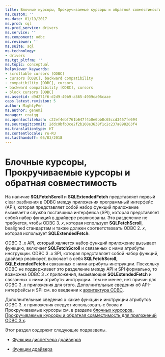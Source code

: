```yaml
---
title: Блочные курсоры, Прокручиваемые курсоры и обратной совместимости | Документы Microsoft
ms.custom: ''
ms.date: 01/19/2017
ms.prod: sql
ms.prod_service: drivers
ms.service: ''
ms.component: odbc
ms.reviewer: ''
ms.suite: sql
ms.technology:
- drivers
ms.tgt_pltfrm: ''
ms.topic: conceptual
helpviewer_keywords:
- scrollable cursors [ODBC]
- cursors [ODBC], backward compatibility
- compatibility [ODBC], cursors
- backward compatibility [ODBC], cursors
- block cursors [ODBC]
ms.assetid: d9d271f6-d2d9-49b9-a365-4909ca06caae
caps.latest.revision: 5
author: MightyPen
ms.author: genemi
manager: craigg
ms.openlocfilehash: c22ef4ebf761b647f4b0e6bb8c65ccd3457fe694
ms.sourcegitcommit: 2ddc0bfb3ce2f2b160e3638f1c2c237a898263f4
ms.translationtype: HT
ms.contentlocale: ru-RU
ms.lasthandoff: 05/03/2018
---
```

# <a name="block-cursors-scrollable-cursors-and-backward-compatibility"></a>Блочные курсоры, Прокручиваемые курсоры и обратная совместимость
На наличие **SQLFetchScroll** и **SQLExtendedFetch** представляет первый clear разбиения в ODBC между приложения программный интерфейс (API), которая представляет собой набор функций приложение вызывает и служба поставщика интерфейса (SPI), которая представляет собой набор функций в драйвере реализованы. Это разделение не требуется, чтобы ODBC 3. *x*, которая использует **SQLFetchScroll**, bealigned стандартам и также должен соответствовать ODBC 2. *x*, которая использует **SQLExtendedFetch**.  
  
 ODBC 3 *.x* API, который является набор функций приложение вызывает функцию, включает **SQLFetchScroll** и связанных с ними атрибуты инструкции. ODBC 3 *.x* SPI, которая представляет собой набор функций, драйвер реализует, включает в себя **SQLFetchScroll**, **SQLExtendedFetch**и связанных с ними атрибуты инструкции. Поскольку ODBC не поддерживает это разделение между API и SPI формально, то возможна ODBC 3 *.x* приложения, вызывающие **SQLExtendedFetch** и связанных с ними атрибуты инструкции. Тем не менее, нет причин для ODBC 3 *.x* приложения для этого. Дополнительные сведения об API-интерфейсы и SPI см. во введении к [архитектура ODBC](../../../odbc/reference/odbc-architecture.md).  
  
 Дополнительные сведения о какие функции и инструкции атрибутов ODBC 3. *x* приложения следует использовать с блока и Прокручиваемые курсоры см. в разделе [блочных курсоров, Прокручиваемые курсоры и обратная совместимость для приложений ODBC 3.x](../../../odbc/reference/develop-app/block-cursors-scrollable-backward-compatibility-odbc-3-x-applications.md).  
  
 Этот раздел содержит следующие подразделы.  
  
-   [Функции диспетчера драйверов](../../../odbc/reference/appendixes/what-the-driver-manager-does.md)  
  
-   [Функции драйвера](../../../odbc/reference/appendixes/what-the-driver-does.md)
